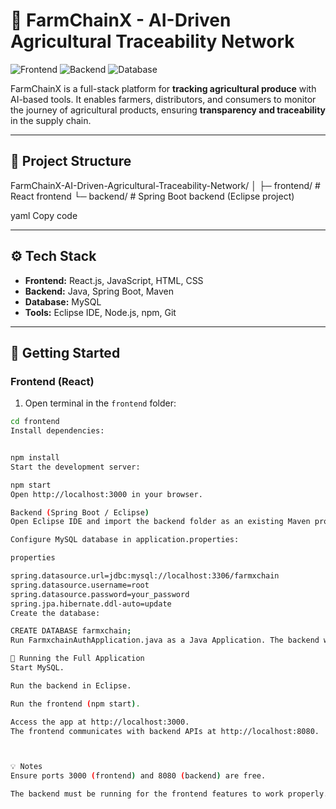 # 🌾 FarmChainX - AI-Driven Agricultural Traceability Network

![Frontend](https://img.shields.io/badge/Frontend-React-blue)
![Backend](https://img.shields.io/badge/Backend-SpringBoot-brightgreen)
![Database](https://img.shields.io/badge/Database-MySQL-orange)

FarmChainX is a full-stack platform for **tracking agricultural produce** with AI-based tools. It enables farmers, distributors, and consumers to monitor the journey of agricultural products, ensuring **transparency and traceability** in the supply chain.

---

## 📂 Project Structure

FarmChainX-AI-Driven-Agricultural-Traceability-Network/
│
├─ frontend/ # React frontend
└─ backend/ # Spring Boot backend (Eclipse project)

yaml
Copy code

---

## ⚙️ Tech Stack

- **Frontend:** React.js, JavaScript, HTML, CSS  
- **Backend:** Java, Spring Boot, Maven  
- **Database:** MySQL  
- **Tools:** Eclipse IDE, Node.js, npm, Git  

---

## 🚀 Getting Started

### Frontend (React)

1. Open terminal in the `frontend` folder:

```bash
cd frontend
Install dependencies:


npm install
Start the development server:

npm start
Open http://localhost:3000 in your browser.

Backend (Spring Boot / Eclipse)
Open Eclipse IDE and import the backend folder as an existing Maven project.

Configure MySQL database in application.properties:

properties

spring.datasource.url=jdbc:mysql://localhost:3306/farmxchain
spring.datasource.username=root
spring.datasource.password=your_password
spring.jpa.hibernate.ddl-auto=update
Create the database:

CREATE DATABASE farmxchain;
Run FarmxchainAuthApplication.java as a Java Application. The backend will start on http://localhost:8080.

🔄 Running the Full Application
Start MySQL.

Run the backend in Eclipse.

Run the frontend (npm start).

Access the app at http://localhost:3000.
The frontend communicates with backend APIs at http://localhost:8080.



💡 Notes
Ensure ports 3000 (frontend) and 8080 (backend) are free.

The backend must be running for the frontend features to work properly.
